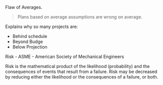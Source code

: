 

Flaw of Averages.

> Plans based on average assumptions are wrong on average.

Explains why so many projects are:
- Behind schedule
- Beyond Budge
- Below Projection

Risk - ASME - American Society of Mechanical Engineers

Risk is the mathematical product of the likelihood (probability) and the consequences of events that result from a failure.   Risk may be decreased by reducing either the likelihood or the consequences of a failure, or both.
